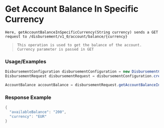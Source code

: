# Get Account Balance In Specific Currency

`Here, getAccountBalanceInSpecificCurrency(String currency) sends a GET request to /disbursement/v1_0/account/balance/{currency}`

> `This operation is used to get the balance of the account. Currency parameter is passed in GET`

### Usage/Examples

```java
DisbursementConfiguration disbursementConfiguration = new DisbursementConfiguration("<DISBURSEMENT_SUBSCRIPTION_KEY>", "<REFERENCE_ID>", "<API_KEY>","<MODE>","<TARGET_ENVIRONMENT>");
DisbursementRequest disbursementRequest = disbursementConfiguration.createDisbursementRequest();

AccountBalance accountBalance = disbursementRequest.getAccountBalanceInSpecificCurrency("<CURRENCY>");
```

### Response Example

```java
{
  "availableBalance": "200",
  "currency": "EUR"
}
```